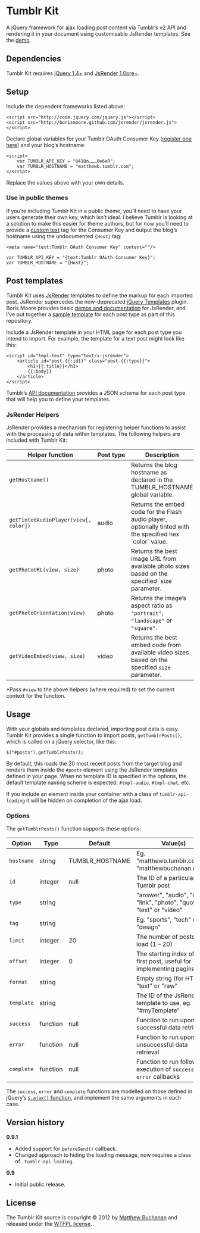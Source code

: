 Tumblr Kit
==========

A jQuery framework for ajax loading post content via Tumblr’s v2 API and rendering it in your document using customisable JsRender templates. See the [demo](http://dl.dropbox.com/u/25640/tumblr-kit/demo/index.html).

## Dependencies

Tumblr Kit requires [jQuery 1.4+](http://jquery.com) and [JsRender 1.0pre+](http://github.com/borismoore/jsrender/).

## Setup

Include the dependent frameworks listed above:

	<script src="http://code.jquery.com/jquery.js"></script>
	<script src="http://borismoore.github.com/jsrender/jsrender.js"></script>

Declare global variables for your Tumblr OAuth Consumer Key ([register one here](http://www.tumblr.com/oauth/apps)) and your blog’s hostname:

	<script>
		var TUMBLR_API_KEY = "U41Qn………0e6aR";
		var TUMBLR_HOSTNAME = "matthewb.tumblr.com";
	</script>

Replace the values above with your own details.

### Use in public themes

If you’re including Tumblr Kit in a public theme, you’ll need to have your users generate their own key, which isn’t ideal. I believe Tumblr is looking at a solution to make this easier for theme authors, but for now you’ll need to provide a [custom text](http://www.tumblr.com/docs/en/custom_themes#appearance-options) tag for the Consumer Key and output the blog’s hostname using the undocumented `{Host}` tag:

	<meta name="text:Tumblr OAuth Consumer Key" content=""/>

	var TUMBLR_API_KEY = "{text:Tumblr OAuth Consumer Key}";
	var TUMBLR_HOSTNAME = "{Host}";

## Post templates

Tumblr Kit uses [JsRender](http://github.com/borismoore/jsrender) templates to define the markup for each imported post. JsRender supercedes the now-deprecated [jQuery Templates](http://api.jquery.com/jQuery.template/) plugin. Boris Moore provides basic [demos and documentation](http://borismoore.github.com/jsrender/demos/) for JsRender, and I’ve put together a [sample template](http://github.com/matthewbuchanan/tumblr-kit/blob/master/sample-jsrender-templates.md) for each post type as part of this repository.

Include a JsRender template in your HTML page for each post type you intend to import. For example, the template for a text post might look like this:

	<script id="tmpl-text" type="text/x-jsrender">
		<article id="post-{{:id}}" class="post-{{:type}}">
			<h1>{{:title}}</h1>
			{{:body}}
		</article>
	</script>

Tumblr’s [API documentation](http://www.tumblr.com/docs/en/api/v2#text-posts) provides a JSON schema for each post type that will help you to define your templates.

### JsRender Helpers

JsRender provides a mechanism for registering helper functions to assist with the processing of data within templates. The following helpers are included with Tumblr Kit:

<table>
	<thead>
		<tr>
			<th>Helper function</th>
			<th>Post&nbsp;type</th>
			<th>Description</th>
		</tr>
	</thead>
	<tbody>
		<tr>
			<td><code>getHostname()</code></td>
			<td></td>
    	<td>Returns the blog hostname as declared in the TUMBLR_HOSTNAME global variable.</td>
		</tr>
		<tr>
			<td><code>getTintedAudioPlayer(view[, color])</code></td>
			<td>audio</td>
    	<td>Returns the embed code for the Flash audio player, optionally tinted with the specified hex `color` value.</td>
		</tr>
		<tr>
			<td><code>getPhotoURL(view, size)</code></td>
			<td>photo</td>
    	<td>Returns the best image URL from available photo sizes based on the specified `size` parameter.</td>
		</tr>
		<tr>
			<td><code>getPhotoOrientation(view)</code></td>
			<td>photo</td>
    	<td>Returns the image’s aspect ratio as <code>"portrait"</code>, <code>"landscape"</code> or <code>"square"</code>.</td>
		</tr>
		<tr>
			<td><code>getVideoEmbed(view, size)</code></td>
			<td>video</td>
    	<td>Returns the best embed code from available video sizes based on the specified <code>size</code> parameter.</td>
		</tr>
	</tbody>
</table>

*Pass `#view` to the above helpers (where required) to set the current context for the function.

## Usage

With your globals and templates declared, importing post data is easy. Tumblr Kit provides a single function to import posts, `getTumblrPosts()`, which is called on a jQuery selector, like this:

	$("#posts").getTumblrPosts();

By default, this loads the 20 most recent posts from the target blog and renders them inside the `#posts` element using the JsRender templates defined in your page. When no template ID is specified in the options, the default template naming scheme is expected: `#tmpl-audio`, `#tmpl-chat`, etc.

If you include an element inside your container with a class of `tumblr-api-loading` it will be hidden on completion of the ajax load.

### Options

The `getTumblrPosts()` function supports these options:

<table>
	<thead>
		<tr>
			<th>Option</th>
			<th>Type</th>
			<th>Default</th>
			<th>Value(s)</th>
		</tr>
	</thead>
	<tbody>
		<tr>
			<td><code>hostname</code></td>
			<td>string</td>
			<td>TUMBLR_HOSTNAME</td>
    	<td>Eg. "matthewb.tumblr.com", "matthewbuchanan.name"</td>
		</tr>
		<tr>
			<td><code>id</code></td>
			<td>integer</td>
			<td>null</td>
    	<td>The ID of a particular Tumblr post</td>
		</tr>
		<tr>
			<td><code>type</code></td>
			<td>string</td>
			<td></td>
    	<td>"answer", "audio", "chat", "link", "photo", "quote", "text" or "video"</td>
		</tr>
		<tr>
			<td><code>tag</code></td>
			<td>string</td>
			<td></td>
    	<td>Eg. "sports", "tech" or "design"</td>
		</tr>
		<tr>
			<td><code>limit</code></td>
			<td>integer</td>
			<td>20</td>
    	<td>The number of posts to load (1 – 20)</td>
		</tr>
		<tr>
			<td><code>offset</code></td>
			<td>integer</td>
			<td>0</td>
    	<td>The starting index of the first post, useful for implementing pagination</td>
		</tr>
		<tr>
			<td><code>format</code></td>
			<td>string</td>
			<td></td>
    	<td>Empty string (for HTML), "text" or "raw"</td>
		</tr>
		<tr>
			<td><code>template</code></td>
			<td>string</td>
			<td></td>
    	<td>The ID of the JsRender template to use, eg. "#myTemplate"</td>
		</tr>
		<tr>
			<td><code>success</code></td>
			<td>function</td>
			<td>null</td>
    	<td>Function to run upon successful data retrieval</td>
		</tr>
		<tr>
			<td><code>error</code></td>
			<td>function</td>
			<td>null</td>
    	<td>Function to run upon unsuccessful data retrieval</td>
		</tr>
		<tr>
			<td><code>complete</code></td>
			<td>function</td>
			<td>null</td>
    	<td>Function to run following execution of <code>success</code> and <code>error</code> callbacks</td>
		</tr>
	</tbody>
</table>

The `success`, `error`	 and `complete` functions are modelled on those defined in jQuery’s [`$.ajax()` function](http://api.jquery.com/jQuery.ajax/), and implement the same arguments in each case.

## Version history

**0.9.1**
- Added support for `beforeSend()` callback.
- Changed approach to hiding the loading message, now requires a class of `.tumblr-api-loading`.

**0.9**
- Initial public release.

## License

The Tumblr Kit source is copyright © 2012 by [Matthew Buchanan](http://matthewbuchanan.name) and released under the [WTFPL license](http://sam.zoy.org/wtfpl/).